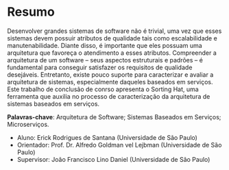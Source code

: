# Resumo

Desenvolver grandes sistemas de software não é trivial, uma vez que esses sistemas devem possuir atributos de qualidade tais como escalabilidade e manutenabilidade. Diante disso, é importante que eles possuam uma arquitetura que favoreça o atendimento a esses atributos. Compreender a arquitetura de um software – seus aspectos estruturais e padrões – é fundamental para conseguir satisfazer os requisitos de qualidade desejáveis. Entretanto, existe pouco suporte para caracterizar e avaliar a arquitetura de sistemas, especialmente daqueles baseados em serviços. Este trabalho de conclusão de conrso apresenta o Sorting Hat, uma ferramenta que auxilia no processo de caracterização da arquitetura de sistemas baseados em serviços.

**Palavras-chave**: Arquitetura de Software; Sistemas Baseados em Serviços; Microserviços.

- Aluno: Erick Rodrigues de Santana (Universidade de São Paulo)
- Orientador: Prof. Dr. Alfredo Goldman vel Lejbman (Universidade de São Paulo)
- Supervisor: João Francisco Lino Daniel (Universidade de São Paulo)
